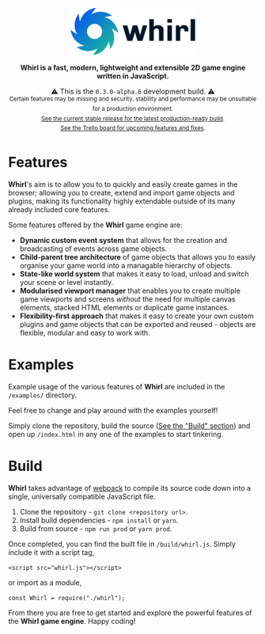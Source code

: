 <p align="center"><img src="./doc/logo/logo_text.png" alt="Whirl Logo" width="50%" /></p>

<p align="center"><b>Whirl is a fast, modern, lightweight and extensible 2D game engine written in JavaScript.</b></p>

<p align="center">
    ⚠️ This is the <code>0.3.0-alpha.6</code> development build. ⚠️
    <br>
    <sup>Certain features may be missing and security, stability and performance may be unsuitable for a production environment.
    <br>
    <a href="https://github.com/MatthewWid/Whirl/tree/stable">See the current stable release for the latest production-ready build</a>.
    <br>
    <a href="https://trello.com/b/YRtEiuLV/whirl-game-engine">See the Trello board for upcoming features and fixes</a>.</sup>
</p>

# Features

**Whirl**'s aim is to allow you to to quickly and easily create games in the browser; allowing you to create, extend and import game objects and plugins, making its functionality highly extendable outside of its many already included core features.

Some features offered by the **Whirl** game engine are:

- **Dynamic custom event system** that allows for the creation and broadcasting of events across game objects.
- **Child-parent tree architecture** of game objects that allows you to easily organise your game world into a managable hierarchy of objects.
- **State-like world system** that makes it easy to load, unload and switch your scene or level instantly.
- **Modularised viewport manager** that enables you to create multiple game viewports and screens _without_ the need for multiple canvas elements, stacked HTML elements or duplicate game instances.
- **Flexibility-first approach** that makes it easy to create your own custom plugins and game objects that can be exported and reused - objects are flexible, modular and easy to work with.

# Examples

Example usage of the various features of **Whirl** are included in the `/examples/` directory.

Feel free to change and play around with the examples yourself!

Simply clone the repository, build the source ([See the "Build" section](#build)) and open up `/index.html` in any one of the examples to start tinkering.

# Build

**Whirl** takes advantage of [webpack](https://webpack.js.org/) to compile its source code down into a single, universally compatible JavaScript file.

1. Clone the repository - `git clone <repository url>`.
2. Install build dependencies - `npm install` or `yarn`.
3. Build from source - `npm run prod` or `yarn prod`.

Once completed, you can find the built file in `/build/whirl.js`. Simply include it with a script tag,

    <script src="whirl.js"></script>

or import as a module,

    const Whirl = require("./whirl");

From there you are free to get started and explore the powerful features of the **Whirl game engine**. Happy coding!
